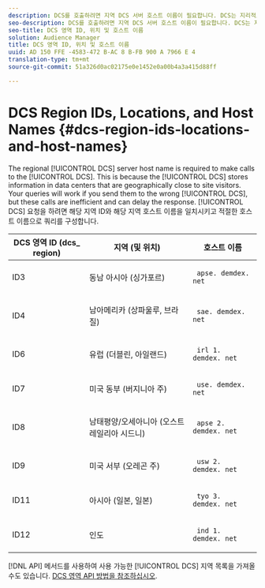 ```yaml
---
description: DCS를 호출하려면 지역 DCS 서버 호스트 이름이 필요합니다. DCS는 지리적으로 사이트 방문자와 가까운 데이터 센터에 정보를 저장하기 때문입니다. 잘못된 DCS로 전송하는 경우 쿼리가 작동하지만 이러한 호출은 비효율적이며 응답을 지연시킬 수 있습니다. DCS 요청을 수행하려면 해당 지역 ID와 해당 지역 호스트 이름을 일치시키고 쿼리를 적절한 호스트 이름으로 구성합니다.
seo-description: DCS를 호출하려면 지역 DCS 서버 호스트 이름이 필요합니다. DCS는 지리적으로 사이트 방문자와 가까운 데이터 센터에 정보를 저장하기 때문입니다. 잘못된 DCS로 전송하는 경우 쿼리가 작동하지만 이러한 호출은 비효율적이며 응답을 지연시킬 수 있습니다. DCS 요청을 수행하려면 해당 지역 ID와 해당 지역 호스트 이름을 일치시키고 쿼리를 적절한 호스트 이름으로 구성합니다.
seo-title: DCS 영역 ID, 위치 및 호스트 이름
solution: Audience Manager
title: DCS 영역 ID, 위치 및 호스트 이름
uuid: AD 150 FFE -4583-472 B-AC 8 B-FB 900 A 7966 E 4
translation-type: tm+mt
source-git-commit: 51a326d0ac02175e0e1452e0a00b4a3a415d88ff

---
```



# DCS Region IDs, Locations, and Host Names {#dcs-region-ids-locations-and-host-names}

The regional [!UICONTROL DCS] server host name is required to make calls to the [!UICONTROL DCS]. This is because the [!UICONTROL DCS] stores information in data centers that are geographically close to site visitors. Your queries will work if you send them to the wrong [!UICONTROL DCS], but these calls are inefficient and can delay the response. [!UICONTROL DCS] 요청을 하려면 해당 지역 ID와 해당 지역 호스트 이름을 일치시키고 적절한 호스트 이름으로 쿼리를 구성합니다.

<table id="table_643212E4F9C64DFF9443904B01D89CB3"> 
 <thead> 
  <tr> 
   <th colname="col1" class="entry"> DCS 영역 ID (dcs_ region) </th> 
   <th colname="col2" class="entry"> 지역 (및 위치) </th> 
   <th colname="col3" class="entry"> 호스트 이름 </th> 
  </tr> 
 </thead>
 <tbody> 
  <tr> 
   <td colname="col1"> <p>ID3 </p> </td> 
   <td colname="col2"> <p>동남 아시아 (싱가포르) </p> </td> 
   <td colname="col3"> <p> <code> apse. demdex. net</code> </p> </td> 
  </tr> 
  <tr> 
   <td colname="col1"> <p>ID4 </p> </td> 
   <td colname="col2"> <p>남아메리카 (상파울루, 브라질) </p> </td> 
   <td colname="col3"> <p> <code> sae. demdex. net</code> </p> </td> 
  </tr> 
  <tr> 
   <td colname="col1"> <p>ID6 </p> </td> 
   <td colname="col2"> <p>유럽 (더블린, 아일랜드) </p> </td> 
   <td colname="col3"> <p> <code> irl 1. demdex. net</code> </p> </td> 
  </tr> 
  <tr> 
   <td colname="col1"> <p>ID7 </p> </td> 
   <td colname="col2"> <p>미국 동부 (버지니아 주) </p> </td> 
   <td colname="col3"> <p> <code> use. demdex. net</code> </p> </td> 
  </tr> 
  <tr> 
   <td colname="col1"> <p>ID8 </p> </td> 
   <td colname="col2"> <p>남태평양/오세아니아 (오스트레일리아 시드니) </p> </td> 
   <td colname="col3"> <p> <code> apse 2. demdex. net</code> </p> </td> 
  </tr> 
  <tr> 
   <td colname="col1"> <p>ID9 </p> </td> 
   <td colname="col2"> <p>미국 서부 (오레곤 주) </p> </td> 
   <td colname="col3"> <p> <code> usw 2. demdex. net</code> </p> </td> 
  </tr> 
  <tr> 
   <td colname="col1"> <p>ID11 </p> </td> 
   <td colname="col2"> <p>아시아 (일본, 일본) </p> </td> 
   <td colname="col3"> <p> <code> tyo 3. demdex. net</code> </p> </td> 
  </tr>
  <tr> 
   <td colname="col1"> <p>ID12 </p> </td> 
   <td colname="col2"> <p>인도 </p> </td> 
   <td colname="col3"> <p> <code> ind 1. demdex. net</code> </p> </td> 
  </tr> 
 </tbody> 
</table>

[!DNL API] 메서드를 사용하여 사용 가능한 [!UICONTROL DCS] 지역 목록을 가져올 수도 있습니다. [DCS 영역 API 방법을 참조하십시오](../../../api/rest-api-main/aam-api-dcs-regions.md).